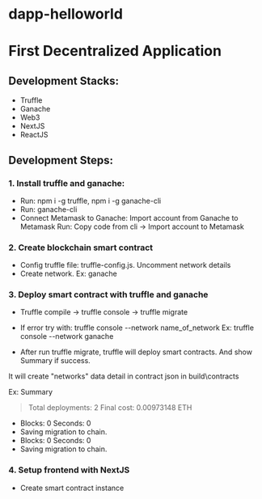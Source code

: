 # dapp-helloworld

# First Decentralized Application

## Development Stacks:

-   Truffle
-   Ganache
-   Web3
-   NextJS
-   ReactJS

## Development Steps:

### 1. Install truffle and ganache:

-   Run: npm i -g truffle, npm i -g ganache-cli
-   Run: ganache-cli
-   Connect Metamask to Ganache: Import account from Ganache to Metamask
    Run: Copy code from cli -> Import account to Metamask

### 2. Create blockchain smart contract

-   Config truffle file: truffle-config.js. Uncomment network details
-   Create network. Ex: ganache

### 3. Deploy smart contract with truffle and ganache

-   Truffle compile -> truffle console -> truffle migrate
-   If error try with: truffle console --network name_of_network
    Ex: truffle console --network ganache

-   After run truffle migrate, truffle will deploy smart contracts. And show Summary if success.

It will create "networks" data detail in contract json in build\contracts

Ex:
Summary

> Total deployments: 2
> Final cost: 0.00973148 ETH

-   Blocks: 0 Seconds: 0
-   Saving migration to chain.
-   Blocks: 0 Seconds: 0
-   Saving migration to chain.

### 4. Setup frontend with NextJS

-   Create smart contract instance
